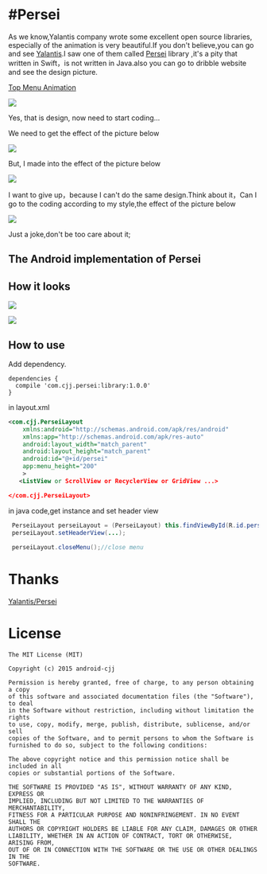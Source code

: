 #Persei
==========================

As we know,Yalantis company wrote some excellent open source libraries, especially of the animation is very beautiful.If you don't believe,you can go and see [Yalantis](https://github.com/Yalantis).I saw one of them called  [Persei](https://github.com/Yalantis/Persei) library ,it's a pity that written in Swift，is not written in Java.also you can go to dribble website and see the design picture.

[Top Menu Animation](https://dribbble.com/shots/1706861-Top-Menu-Animation?list=users&offset=23)

![](https://github.com/Yalantis/Persei/raw/master/Assets/animation.gif)

Yes, that is design, now need to start coding...

We need to get the effect of the picture below

![](http://img.55bbs.com/10_500x2000/974/li5c2kC78GdkQ.jpg)

But, I made into the effect of the picture below

![](http://www.ename.cn/data/article/201412/03/1417588595.jpg)

I want to give up，because I can't do the same design.Think about it，Can I go to the coding according to my style,the effect of the picture below

![](http://img4.duitang.com/uploads/item/201403/04/20140304122431_XMCuj.thumb.600_0.jpeg)

Just a joke,don't be too care about it;

The Android implementation of Persei
-------------------------------------------------------
How it looks
--------------------------------
![](http://www.apkbus.com/data/attachment/forum/201509/25/144242qv69abhu6n9vav66.gif)

![](http://www.apkbus.com/data/attachment/forum/201509/24/141035ugk917wf899f4gi8.gif)




How to use
----------------------------------------
Add dependency.

```
dependencies {
  compile 'com.cjj.persei:library:1.0.0'
}
```


in layout.xml
```xml
<com.cjj.PerseiLayout
    xmlns:android="http://schemas.android.com/apk/res/android"
    xmlns:app="http://schemas.android.com/apk/res-auto"
    android:layout_width="match_parent"
    android:layout_height="match_parent"
    android:id="@+id/persei"
    app:menu_height="200"
    >
   <ListView or ScrollView or RecyclerView or GridView ...>

</com.cjj.PerseiLayout>
```

in java code,get instance and set header view
```java
 PerseiLayout perseiLayout = (PerseiLayout) this.findViewById(R.id.persei);
 perseiLayout.setHeaderView(...);
 
 perseiLayout.closeMenu();//close menu
 ```
 
 
Thanks
=======
 [Yalantis/Persei](https://github.com/Yalantis/Persei)
 
 
License
=======

    The MIT License (MIT)

	Copyright (c) 2015 android-cjj

	Permission is hereby granted, free of charge, to any person obtaining a copy
	of this software and associated documentation files (the "Software"), to deal
	in the Software without restriction, including without limitation the rights
	to use, copy, modify, merge, publish, distribute, sublicense, and/or sell
	copies of the Software, and to permit persons to whom the Software is
	furnished to do so, subject to the following conditions:

	The above copyright notice and this permission notice shall be included in all
	copies or substantial portions of the Software.

	THE SOFTWARE IS PROVIDED "AS IS", WITHOUT WARRANTY OF ANY KIND, EXPRESS OR
	IMPLIED, INCLUDING BUT NOT LIMITED TO THE WARRANTIES OF MERCHANTABILITY,
	FITNESS FOR A PARTICULAR PURPOSE AND NONINFRINGEMENT. IN NO EVENT SHALL THE
	AUTHORS OR COPYRIGHT HOLDERS BE LIABLE FOR ANY CLAIM, DAMAGES OR OTHER
	LIABILITY, WHETHER IN AN ACTION OF CONTRACT, TORT OR OTHERWISE, ARISING FROM,
	OUT OF OR IN CONNECTION WITH THE SOFTWARE OR THE USE OR OTHER DEALINGS IN THE
	SOFTWARE.






